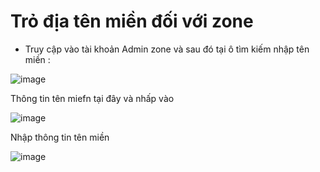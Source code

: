 # Trỏ địa tên miền đối với zone

- Truy cập vào tài khoản Admin zone và sau đó tại ô tìm kiếm nhập tên miền :

 ![image](https://user-images.githubusercontent.com/105496635/190986884-53321200-0ec0-4657-a10c-d3b8bfe097b4.png)



Thông tin tên miefn tại đây và nhấp vào

 ![image](https://user-images.githubusercontent.com/105496635/190986971-7e634752-71c0-4703-8a25-997a70453e87.png)


Nhập thông tin tên miền

![image](https://user-images.githubusercontent.com/105496635/190987023-3d250ef8-99ce-4407-a6db-56a0aaee28d6.png)
